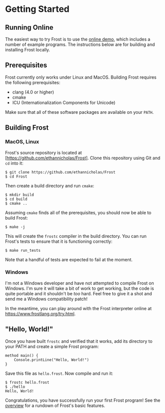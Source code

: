Getting Started
===============

Running Online
--------------

The easiest way to try Frost is to use the [online demo](try.html), which includes a number of
example programs. The instructions below are for building and installing Frost locally.

Prerequisites
-------------

Frost currently only works under Linux and MacOS. Building Frost requires the following
prerequisites:

* clang (4.0 or higher)
* cmake
* ICU (Internationalization Components for Unicode)

Make sure that all of these software packages are available on your `PATH`.

Building Frost
--------------

### MacOS, Linux

Frost's source repository is located at [https://github.com/ethannicholas/Frost]. Clone this
repository using Git and `cd` into it:

    $ git clone https://github.com/ethannicholas/Frost
    $ cd Frost

Then create a build directory and run `cmake`:

    $ mkdir build
    $ cd build
    $ cmake ..

Assuming `cmake` finds all of the prerequisites, you should now be able to build Frost:

    $ make -j

This will create the `frostc` compiler in the build directory. You can run Frost's tests to ensure
that it is functioning correctly:

    $ make run_tests

Note that a handful of tests are expected to fail at the moment.

### Windows

I'm not a Windows developer and have not attempted to compile Frost on Windows. I'm sure it will
take a bit of work to get working, but the code is quite portable and it shouldn't be *too* hard.
Feel free to give it a shot and send me a Windows compatibility patch!

In the meantime, you can play around with the Frost interpreter online at
https://www.frostlang.org/try.html.

"Hello, World!"
---------------

Once you have built `frostc` and verified that it works, add its directory to your PATH and create a
simple Frost program:

    method main() {
        Console.printLine("Hello, World!")
    }

Save this file as `hello.frost`. Now compile and run it:

    $ frostc hello.frost
    $ ./hello
    Hello, World!

Congratulations, you have successfully run your first Frost program! See the
[overview](overview.md) for a rundown of Frost's basic features.